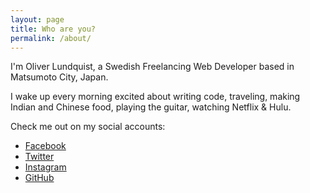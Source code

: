 ```yaml
---
layout: page
title: Who are you?
permalink: /about/
---
```


I'm Oliver Lundquist, a Swedish Freelancing Web Developer based in Matsumoto City, Japan.

I wake up every morning excited about writing code, traveling, making Indian and Chinese food, playing the guitar, watching Netflix & Hulu.

Check me out on my social accounts:
- [Facebook](https://www.facebook.com/oliver.lundquist.56)
- [Twitter](https://twitter.com/olibalundo)
- [Instagram](https://www.instagram.com/olibalundo/)
- [GitHub](https://github.com/oliverlundquist)

